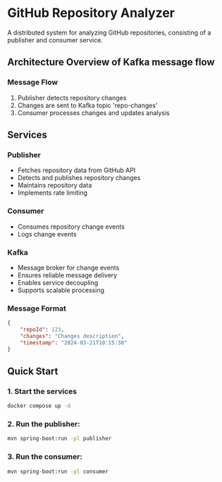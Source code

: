 # GitHub Repository Analyzer

A distributed system for analyzing GitHub repositories, consisting of a publisher and consumer service.

## Architecture Overview of Kafka message flow

### Message Flow
1. Publisher detects repository changes
2. Changes are sent to Kafka topic 'repo-changes'
3. Consumer processes changes and updates analysis

## Services

### Publisher
- Fetches repository data from GitHub API
- Detects and publishes repository changes
- Maintains repository data
- Implements rate limiting

### Consumer
- Consumes repository change events
- Logs change events

### Kafka
- Message broker for change events
- Ensures reliable message delivery
- Enables service decoupling
- Supports scalable processing

### Message Format

```json
{
    "repoId": 123,
    "changes": "Changes description",
    "timestamp": "2024-03-21T10:15:30"
}
```

## Quick Start

### 1. Start the services
```bash
docker compose up -d
```

### 2. Run the publisher:
```bash
mvn spring-boot:run -pl publisher
```

### 3. Run the consumer:
```bash
mvn spring-boot:run -pl consumer
```


